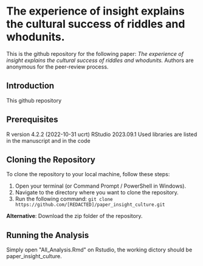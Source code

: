 # The experience of insight explains the cultural success of riddles and whodunits.
This is the github repository for the following paper: *The experience of insight explains the cultural success of riddles and whodunits.* Authors are anonymous for the peer-review process.

## Introduction
This github repository 

## Prerequisites
R version 4.2.2 (2022-10-31 ucrt)
RStudio 2023.09.1
Used libraries are listed in the manuscript and in the code

## Cloning the Repository
To clone the repository to your local machine, follow these steps:

1. Open your terminal (or Command Prompt / PowerShell in Windows).
2. Navigate to the directory where you want to clone the repository.
3. Run the following command:
`git clone https://github.com/[REDACTED]/paper_insight_culture.git`

**Alternative**: Download the zip folder of the repository.

## Running the Analysis

Simply open "All_Analysis.Rmd" on Rstudio, the working dictory should be paper_insight_culture.

